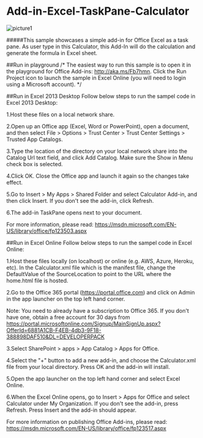 # Add-in-Excel-TaskPane-Calculator

![picture1](https://cloud.githubusercontent.com/assets/13442590/9670550/e81fdde0-5241-11e5-8caf-8370f4204fa2.png)

#####This sample showcases a simple add-in for Office Excel as a task pane. As user type in this Calculator, this Add-In will do the calculation and generate the formula in Excel sheet.

##Run in playground
/* The easiest way to run this sample is to open it in the playground for Office Add-ins: http://aka.ms/Fb7hmn. Click the Run Project icon to launch the sample in Excel Online (you will need to login using a Microsoft account). */


##Run in Excel 2013 Desktop
Follow below steps to run the sampel code in Excel 2013 Desktop:

1.Host these files on a local network share.


2.Open up an Office app (Excel, Word or PowerPoint), open a document, and then select File > Options > Trust Center > Trust Center Settings > Trusted App Catalogs.


3.Type the location of the directory on your local network share into the Catalog Url text field, and click Add Catalog. Make sure the Show in Menu check box is selected.


4.Click OK. Close the Office app and launch it again so the changes take effect.


5.Go to Insert > My Apps > Shared Folder and select Calculator Add-in, and then click Insert. If you don't see the add-in, click Refresh.


6.The add-in TaskPane opens next to your document.


For more information, please read: https://msdn.microsoft.com/EN-US/library/office/fp123503.aspx

##Run in Excel Online
Follow below steps to run the sampel code in Excel Online:

1.Host these files locally (on localhost) or online (e.g. AWS, Azure, Heroku, etc). In the Calculator.xml file which is the manifest file, change the DefaultValue of the SourceLocation to point to the URL where the home.html file is hosted.


2.Go to the Office 365 portal (https://portal.office.com) and click on Admin in the app launcher on the top left hand corner.


Note: You need to already have a subscription to Office 365. If you don't have one, obtain a free account for 30 days from https://portal.microsoftonline.com/Signup/MainSignUp.aspx?OfferId=6881A1CB-F4EB-4db3-9F18-388898DAF510&DL=DEVELOPERPACK

3.Select SharePoint > apps > App Catalog > Apps for Office.


4.Select the "+" button to add a new add-in, and choose the Calculator.xml file from your local directory. Press OK and the add-in will install.


5.Open the app launcher on the top left hand corner and select Excel Online.


6.When the Excel Online opens, go to Insert > Apps for Office and select Calculator under My Organization. If you don't see the add-in, press Refresh. Press Insert and the add-in should appear.


For more information on publishing Office Add-ins, please read: https://msdn.microsoft.com/EN-US/library/office/fp123517.aspx
